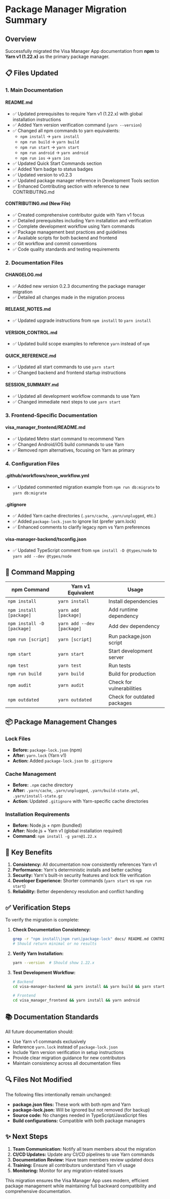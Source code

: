 # Package Manager Migration Summary

## Overview

Successfully migrated the Visa Manager App documentation from **npm** to **Yarn v1 (1.22.x)** as the primary package manager.

## 📋 Files Updated

### 1. **Main Documentation**

#### README.md

- ✅ Updated prerequisites to require Yarn v1 (1.22.x) with global installation instructions
- ✅ Added Yarn version verification command (`yarn --version`)
- ✅ Changed all npm commands to yarn equivalents:
  - `npm install` → `yarn install`
  - `npm run build` → `yarn build`
  - `npm run start` → `yarn start`
  - `npm run android` → `yarn android`
  - `npm run ios` → `yarn ios`
- ✅ Updated Quick Start Commands section
- ✅ Added Yarn badge to status badges
- ✅ Updated version to v0.2.3
- ✅ Updated package manager reference in Development Tools section
- ✅ Enhanced Contributing section with reference to new CONTRIBUTING.md

#### CONTRIBUTING.md (New File)

- ✅ Created comprehensive contributor guide with Yarn v1 focus
- ✅ Detailed prerequisites including Yarn installation and verification
- ✅ Complete development workflow using Yarn commands
- ✅ Package management best practices and guidelines
- ✅ Available scripts for both backend and frontend
- ✅ Git workflow and commit conventions
- ✅ Code quality standards and testing requirements

### 2. **Documentation Files**

#### CHANGELOG.md

- ✅ Added new version 0.2.3 documenting the package manager migration
- ✅ Detailed all changes made in the migration process

#### RELEASE_NOTES.md

- ✅ Updated upgrade instructions from `npm install` to `yarn install`

#### VERSION_CONTROL.md

- ✅ Updated build scope examples to reference `yarn` instead of `npm`

#### QUICK_REFERENCE.md

- ✅ Updated all start commands to use `yarn start`
- ✅ Changed backend and frontend startup instructions

#### SESSION_SUMMARY.md

- ✅ Updated all development workflow commands to use Yarn
- ✅ Changed immediate next steps to use `yarn start`

### 3. **Frontend-Specific Documentation**

#### visa_manager_frontend/README.md

- ✅ Updated Metro start command to recommend Yarn
- ✅ Changed Android/iOS build commands to use Yarn
- ✅ Removed npm alternatives, focusing on Yarn as primary

### 4. **Configuration Files**

#### .github/workflows/neon_workflow.yml

- ✅ Updated commented migration example from `npm run db:migrate` to `yarn db:migrate`

#### .gitignore

- ✅ Added Yarn cache directories (`.yarn/cache`, `.yarn/unplugged`, etc.)
- ✅ Added `package-lock.json` to ignore list (prefer yarn.lock)
- ✅ Enhanced comments to clarify legacy npm vs Yarn preferences

#### visa-manager-backend/tsconfig.json

- ✅ Updated TypeScript comment from `npm install -D @types/node` to `yarn add --dev @types/node`

## 🔄 Command Mapping

| npm Command | Yarn v1 Equivalent | Usage |
|-------------|-------------------|--------|
| `npm install` | `yarn install` | Install dependencies |
| `npm install [package]` | `yarn add [package]` | Add runtime dependency |
| `npm install -D [package]` | `yarn add --dev [package]` | Add dev dependency |
| `npm run [script]` | `yarn [script]` | Run package.json script |
| `npm start` | `yarn start` | Start development server |
| `npm test` | `yarn test` | Run tests |
| `npm run build` | `yarn build` | Build for production |
| `npm audit` | `yarn audit` | Check for vulnerabilities |
| `npm outdated` | `yarn outdated` | Check for outdated packages |

## 📦 Package Management Changes

### Lock Files

- **Before:** `package-lock.json` (npm)
- **After:** `yarn.lock` (Yarn v1)
- **Action:** Added `package-lock.json` to `.gitignore`

### Cache Management

- **Before:** `.npm` cache directory
- **After:** `.yarn/cache`, `.yarn/unplugged`, `.yarn/build-state.yml`, `.yarn/install-state.gz`
- **Action:** Updated `.gitignore` with Yarn-specific cache directories

### Installation Requirements

- **Before:** Node.js + npm (bundled)
- **After:** Node.js + Yarn v1 (global installation required)
- **Command:** `npm install -g yarn@1.22.x`

## 🎯 Key Benefits

1. **Consistency:** All documentation now consistently references Yarn v1
2. **Performance:** Yarn's deterministic installs and better caching
3. **Security:** Yarn's built-in security features and lock file verification
4. **Developer Experience:** Shorter commands (`yarn start` vs `npm run start`)
5. **Reliability:** Better dependency resolution and conflict handling

## ✅ Verification Steps

To verify the migration is complete:

1. **Check Documentation Consistency:**

   ```bash
   grep -r "npm install\|npm run\|package-lock" docs/ README.md CONTRIBUTING.md
   # Should return minimal or no results
   ```

2. **Verify Yarn Installation:**

   ```bash
   yarn --version  # Should show 1.22.x
   ```

3. **Test Development Workflow:**

   ```bash
   # Backend
   cd visa-manager-backend && yarn install && yarn build && yarn start
   
   # Frontend  
   cd visa_manager_frontend && yarn install && yarn android
   ```

## 📚 Documentation Standards

All future documentation should:

- Use Yarn v1 commands exclusively
- Reference `yarn.lock` instead of `package-lock.json`
- Include Yarn version verification in setup instructions
- Provide clear migration guidance for new contributors
- Maintain consistency across all documentation files

## 🔍 Files Not Modified

The following files intentionally remain unchanged:

- **package.json files:** These work with both npm and Yarn
- **package-lock.json:** Will be ignored but not removed (for backup)
- **Source code:** No changes needed in TypeScript/JavaScript files
- **Build configurations:** Compatible with both package managers

## ✨ Next Steps

1. **Team Communication:** Notify all team members about the migration
2. **CI/CD Updates:** Update any CI/CD pipelines to use Yarn commands
3. **Documentation Review:** Have team members review updated docs
4. **Training:** Ensure all contributors understand Yarn v1 usage
5. **Monitoring:** Monitor for any migration-related issues

This migration ensures the Visa Manager App uses modern, efficient package management while maintaining full backward compatibility and comprehensive documentation.
